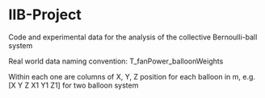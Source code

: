 # IIB-Project
Code and experimental data for the analysis of the collective Bernoulli-ball system


Real world data naming convention: T_fanPower_balloonWeights

Within each one are columns of X, Y, Z position for each balloon in m, e.g. [X Y Z X1 Y1 Z1] for two balloon system

